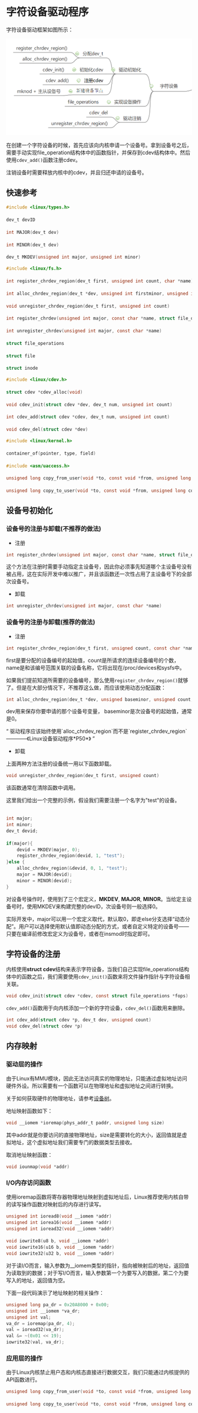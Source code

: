 # 字符设备驱动程序

字符设备驱动框架如图所示：

![Alt text](../../images/kernel/chrdev.png)

在创建一个字符设备的时候，首先应该向内核申请一个设备号。拿到设备号之后，需要手动实现file_operation结构体中的函数指针，并保存到cdev结构体中。然后使用`cdev_add()`函数注册cdev。

注销设备时需要释放内核中的cdev，并且归还申请的设备号。


## 快速参考

```C
#include <linux/types.h>

dev_t devID

int MAJOR(dev_t dev)

int MINOR(dev_t dev)

dev_t MKDEV(unsigned int major, unsigned int minor)
```

```C
#include <linux/fs.h>

int register_chrdev_region(dev_t first, unsigned int count, char *name)

int alloc_chrdev_region(dev_t *dev, unsigned int firstminor, unsigned int count, char *name)

void unregister_chrdev_region(dev_t first, unsigned int count)

int register_chrdev(unsigned int major, const char *name, struct file_operations *fops)

int unregister_chrdev(unsigned int major, const char *name)

struct file_operations

struct file

struct inode
```

```C
#include <linux/cdev.h>

struct cdev *cdev_alloc(void)

void cdev_init(struct cdev *dev, dev_t num, unsigned int count)

int cdev_add(struct cdev *cdev, dev_t num, unsigned int count)

void cdev_del(struct cdev *dev)
```

```C
#include <linux/kernel.h>

container_of(pointer, type, field)

#include <asm/uaccess.h>

unsigned long copy_from_user(void *to, const void *from, unsigned long count)

unsigned long copy_to_user(void *to, const void *from, unsigned long count)
```

## 设备号初始化

### 设备号的注册与卸载(不推荐的做法)

- 注册
```C
int register_chrdev(unsigned int major, const char *name, struct file_operations *fops)
```

这个方法在注册时需要手动指定主设备号，因此你必须事先知道哪个主设备号没有被占用，这在实际开发中难以推广，并且该函数还一次性占用了主设备号下的全部次设备号。

- 卸载
```C
int unregister_chrdev(unsigned int major, const char *name)
```

### 设备号的注册与卸载(推荐的做法)

- 注册

```C
int register_chrdev_region(dev_t first, unsigned count, const char *name)
```

first是要分配的设备编号的起始值，count是所请求的连续设备编号的个数，name是和该编号范围关联的设备名称，它将出现在/proc/devices和sysfs中。

如果我们提前知道所需要的设备编号，那么使用`register_chrdev_region()`就够了。但是在大部分情况下，不推荐这么做，而应该使用动态分配函数：

```C
int alloc_chrdev_region(dev_t *dev, unsigned baseminor, unsigned count, const char *name)
```
dev用来保存你要申请的那个设备号变量， baseminor是次设备号的起始值，通常是0。

<q>
驱动程序应该始终使用`alloc_chrdev_region`而不是`register_chrdev_region` ————《Linux设备驱动程序*P50*》
</q>

- 卸载

上面两种方法注册的设备统一用以下函数卸载。

```C
void unregister_chrdev_region(dev_t first, unsigned count)
```

该函数通常在清除函数中调用。

这里我们给出一个完整的示例，假设我们需要注册一个名字为"test"的设备。

```C

int major;
int minor;
dev_t devid;

if(major){
    devid = MKDEV(major, 0);
    register_chrdev_region(devid, 1, "test");
}else {
    alloc_chrdev_region(&devid, 0, 1, "test");
    major = MAJOR(devid);
    minor = MINOR(devid);
}
```

对设备号操作时，使用到了三个宏定义，**MKDEV**, **MAJOR**, **MINOR**。当给定主设备号时，使用MKDEV来构建完整的devID，次设备号则一般选择0。

实际开发中，major可以用一个宏定义取代，默认取0，即走else分支选择“动态分配”。用户可以选择使用默认值即动态分配的方式，或者自定义特定的设备号——只要在编译前修改宏定义为设备号，或者在insmod时指定即可。

## 字符设备的注册

内核使用**struct cdev**结构来表示字符设备，当我们自己实现file_operations结构体中的函数之后，我们需要使用`cdev_init()`函数来将文件操作指针与字符设备相关联。

```C
void cdev_init(struct cdev *cdev, const struct file_operations *fops)
```

`cdev_add()`函数用于向内核添加一个新的字符设备，`cdev_del()`函数用来删除。

```C
int cdev_add(struct cdev *p, dev_t dev, unsigned count)
void cdev_del(struct cdev *p)
```

## 内存映射

### 驱动层的操作

由于Linux有MMU模块，因此无法访问真实的物理地址，只能通过虚拟地址访问硬件外设。所以需要有一个函数可以在物理地址和虚拟地址之间进行转换。

关于如何获取硬件的物理地址，请参考[设备树](./dts.md)。

地址映射函数如下：
```C
void __iomem *ioremap(phys_addr_t paddr, unsigned long size)
```

其中addr就是你要访问的直接物理地址，size是需要转化的大小，返回值就是虚拟地址，这个虚拟地址我们需要专门的数据类型去接收。

取消地址映射函数：

```C
void iounmap(void *addr)
```

### I/O内存访问函数

使用ioremap函数将寄存器物理地址映射到虚拟地址后，Linux推荐使用内核自带的读写操作函数对映射后的内存进行读写。

```C
unsigned int ioread8(void __iomem *addr)
unsigned int iorea16(void __iomem *addr)
unsigned int ioread32(void __iomem *addr)

void iowrite8(u8 b, void __iomem *addr)
void iowrite16(u16 b, void __iomem *addr)
void iowrite32(u32 b, void __iomem *addr)
```

对于读I/O而言，输入参数为__iomem类型的指针，指向被映射后的地址，返回值为读取到的数据；对于写I/O而言，输入参数第一个为要写入的数据，第二个为要写入的地址，返回值为空。

下面一段代码演示了地址映射的相关操作：

```C
unsigned long pa_dr = 0x20A8000 + 0x00;
unsigned int __iomem *va_dr;
unsigned int val;
va_dr = ioremap(pa_dr, 4);
val = ioread32(va_dr);
val &= ~(0x01 << 19);
iowrite32(val, va_dr);
```

### 应用层的操作

由于Linux内核禁止用户态和内核态直接进行数据交互，我们只能通过内核提供的API函数进行。

```C
unsigned long copy_from_user(void *to, const void *from, unsigned long count)

unsigned long copy_to_user(void *to, const void *from, unsigned long count)
```


